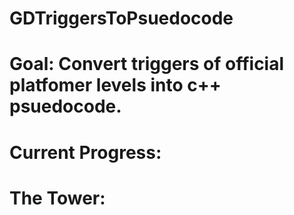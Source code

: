 # GDTriggersToPsuedocode
# Goal: Convert triggers of official platfomer levels into c++ psuedocode.  
# Current Progress:  
# The Tower:
